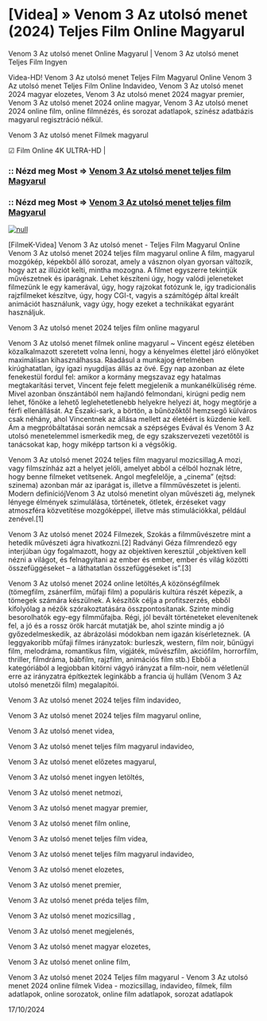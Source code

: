 # [Videa] » Venom 3 Az utolsó menet (2024) Teljes Film Online Magyarul

Venom 3 Az utolsó menet Online Magyarul | Venom 3 Az utolsó menet Teljes Film Ingyen

Videa-HD! Venom 3 Az utolsó menet Teljes Film Magyarul Online Venom 3 Az utolsó menet Teljes Film Online Indavideo, Venom 3 Az utolsó menet 2024 magyar elozetes, Venom 3 Az utolsó menet 2024 magyar premier, Venom 3 Az utolsó menet 2024 online magyar, Venom 3 Az utolsó menet 2024 online film, online filmnézés, és sorozat adatlapok, színész adatbázis magyarul regisztráció nélkül.

Venom 3 Az utolsó menet Filmek magyarul

☑ Film Online 4K ULTRA-HD |

### :: Nézd meg Most => [Venom 3 Az utolsó menet teljes film Magyarul](https://t.co/aYmcZUibu0)

### :: Nézd meg Most => [Venom 3 Az utolsó menet teljes film Magyarul](https://t.co/aYmcZUibu0)

[![null](https://static.wixstatic.com/media/855a25_043b5abeb4ae4d35ac003198e7fe56ed~mv2.gif)](https://t.co/aYmcZUibu0)

[FilmeK-Videa] Venom 3 Az utolsó menet - Teljes Film Magyarul Online Venom 3 Az utolsó menet 2024 teljes film magyarul online A film, magyarul mozgókép, képekből álló sorozat, amely a vásznon olyan gyorsan változik, hogy azt az illúziót kelti, mintha mozogna. A filmet egyszerre tekintjük művészetnek és iparágnak. Lehet készíteni úgy, hogy valódi jeleneteket filmezünk le egy kamerával, úgy, hogy rajzokat fotózunk le, így tradicionális rajzfilmeket készítve, úgy, hogy CGI-t, vagyis a számítógép által kreált animációt használunk, vagy úgy, hogy ezeket a technikákat egyaránt használjuk.

Venom 3 Az utolsó menet 2024 teljes film online magyarul

Venom 3 Az utolsó menet filmek online magyarul ~ Vincent egész életében közalkalmazott szeretett volna lenni, hogy a kényelmes élettel járó előnyöket maximálisan kihasználhassa. Ráadásul a munkajog értelmében kirúghatatlan, így igazi nyugdíjas állás az övé. Egy nap azonban az élete fenekestül fordul fel: amikor a kormány megszavaz egy hatalmas megtakarítási tervet, Vincent feje felett megjelenik a munkanélküliség réme. Mivel azonban önszántából nem hajlandó felmondani, kirúgni pedig nem lehet, főnöke a lehető leglehetetlenebb helyekre helyezi át, hogy megtörje a férfi ellenállását. Az Északi-sark, a börtön, a bűnözőktől hemzsegő külváros csak néhány, ahol Vincentnek az állása mellett az életéért is küzdenie kell. Ám a megpróbáltatásai során nemcsak a szépséges Evával és Venom 3 Az utolsó menetelemmel ismerkedik meg, de egy szakszervezeti vezetőtől is tanácsokat kap, hogy miképp tartson ki a végsőkig.

Venom 3 Az utolsó menet 2024 teljes film magyarul mozicsillag,A mozi, vagy filmszínház azt a helyet jelöli, amelyet abból a célból hoznak létre, hogy benne filmeket vetítsenek. Angol megfelelője, a „cinema” (ejtsd: szinema) azonban már az iparágat is, illetve a filmművészetet is jelenti. Modern definíciójVenom 3 Az utolsó menetint olyan művészeti ág, melynek lényege élmények szimulálása, történetek, ötletek, érzéseket vagy atmoszféra közvetítése mozgóképpel, illetve más stimulációkkal, például zenével.[1]

Venom 3 Az utolsó menet 2024 Filmezek, Szokás a filmművészetre mint a hetedik művészeti ágra hivatkozni.[2] Radványi Géza filmrendező egy interjúban úgy fogalmazott, hogy az objektíven keresztül „objektíven kell nézni a világot, és felnagyítani az ember és ember, ember és világ közötti összefüggéseket – a láthatatlan összefüggéseket is”.[3]

Venom 3 Az utolsó menet 2024 online letöltés,A közönségfilmek (tömegfilm, zsánerfilm, műfaji film) a populáris kultúra részét képezik, a tömegek számára készülnek. A készítők célja a profitszerzés, ebből kifolyólag a nézők szórakoztatására összpontosítanak. Szinte mindig besorolhatók egy-egy filmműfajba. Régi, jól bevált történeteket elevenítenek fel, a jó és a rossz örök harcát mutatják be, ahol szinte mindig a jó győzedelmeskedik, az ábrázolási módokban nem igazán kísérleteznek. (A leggyakoribb műfaji filmes irányzatok: burleszk, western, film noir, bűnügyi film, melodráma, romantikus film, vígjáték, művészfilm, akciófilm, horrorfilm, thriller, filmdráma, bábfilm, rajzfilm, animációs film stb.) Ebből a kategóriából a legjobban kitörni vágyó irányzat a film-noir, nem véletlenül erre az irányzatra építkeztek leginkább a francia új hullám (Venom 3 Az utolsó menetzői film) megalapítói.

Venom 3 Az utolsó menet 2024 teljes film indavideo,

Venom 3 Az utolsó menet 2024 teljes film magyarul online,

Venom 3 Az utolsó menet videa,

Venom 3 Az utolsó menet teljes film magyarul indavideo,

Venom 3 Az utolsó menet előzetes magyarul,

Venom 3 Az utolsó menet ingyen letöltés,

Venom 3 Az utolsó menet netmozi,

Venom 3 Az utolsó menet magyar premier,

Venom 3 Az utolsó menet film online,

Venom 3 Az utolsó menet teljes film videa,

Venom 3 Az utolsó menet teljes film magyarul indavideo,

Venom 3 Az utolsó menet elozetes,

Venom 3 Az utolsó menet premier,

Venom 3 Az utolsó menet préda teljes film,

Venom 3 Az utolsó menet mozicsillag ,

Venom 3 Az utolsó menet megjelenés,

Venom 3 Az utolsó menet magyar elozetes,

Venom 3 Az utolsó menet online film,

Venom 3 Az utolsó menet 2024 Teljes film magyarul - Venom 3 Az utolsó menet 2024 online filmek Videa - mozicsillag, indavideo, filmek, film adatlapok, online sorozatok, online film adatlapok, sorozat adatlapok

17/10/2024
